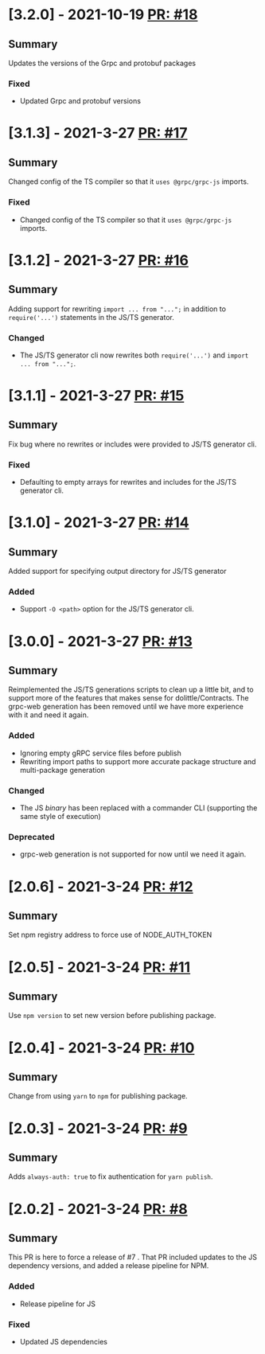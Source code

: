 # [3.2.0] - 2021-10-19 [PR: #18](https://github.com/dolittle/Protobuf/pull/18)
## Summary

Updates the versions of the Grpc and protobuf packages

### Fixed

- Updated Grpc and protobuf versions


# [3.1.3] - 2021-3-27 [PR: #17](https://github.com/dolittle/Protobuf/pull/17)
## Summary

Changed config of the TS compiler so that it `uses @grpc/grpc-js` imports.

### Fixed

- Changed config of the TS compiler so that it `uses @grpc/grpc-js` imports.


# [3.1.2] - 2021-3-27 [PR: #16](https://github.com/dolittle/Protobuf/pull/16)
## Summary

Adding support for rewriting `import ... from "...";` in addition to `require('...')` statements in the JS/TS generator.

### Changed

- The JS/TS generator cli now rewrites both `require('...')` and `import ... from "...";`.


# [3.1.1] - 2021-3-27 [PR: #15](https://github.com/dolittle/Protobuf/pull/15)
## Summary

Fix bug where no rewrites or includes were provided to JS/TS generator cli.

### Fixed

- Defaulting to empty arrays for rewrites and includes for the JS/TS generator cli.


# [3.1.0] - 2021-3-27 [PR: #14](https://github.com/dolittle/Protobuf/pull/14)
## Summary

Added support for specifying output directory for JS/TS generator

### Added

- Support `-O <path>` option for the JS/TS generator cli.


# [3.0.0] - 2021-3-27 [PR: #13](https://github.com/dolittle/Protobuf/pull/13)
## Summary

Reimplemented the JS/TS generations scripts to clean up a little bit, and to support more of the features that makes sense for dolittle/Contracts. The grpc-web generation has been removed until we have more experience with it and need it again.

### Added

- Ignoring empty gRPC service files before publish
- Rewriting import paths to support more accurate package structure and multi-package generation

### Changed

- The JS _binary_ has been replaced with a commander CLI (supporting the same style of execution)

### Deprecated

- grpc-web generation is not supported for now until we need it again.


# [2.0.6] - 2021-3-24 [PR: #12](https://github.com/dolittle/Protobuf/pull/12)
## Summary

Set npm registry address to force use of NODE_AUTH_TOKEN


# [2.0.5] - 2021-3-24 [PR: #11](https://github.com/dolittle/Protobuf/pull/11)
## Summary

Use `npm version` to set new version before publishing package.


# [2.0.4] - 2021-3-24 [PR: #10](https://github.com/dolittle/Protobuf/pull/10)
## Summary

Change from using `yarn` to `npm` for publishing package.


# [2.0.3] - 2021-3-24 [PR: #9](https://github.com/dolittle/Protobuf/pull/9)
## Summary

Adds `always-auth: true` to fix authentication for `yarn publish`.


# [2.0.2] - 2021-3-24 [PR: #8](https://github.com/dolittle/Protobuf/pull/8)
## Summary
This PR is here to force a release of #7 . That PR included updates to the JS dependency versions, and added a release pipeline for NPM.

### Added

- Release pipeline for JS

### Fixed

- Updated JS dependencies


